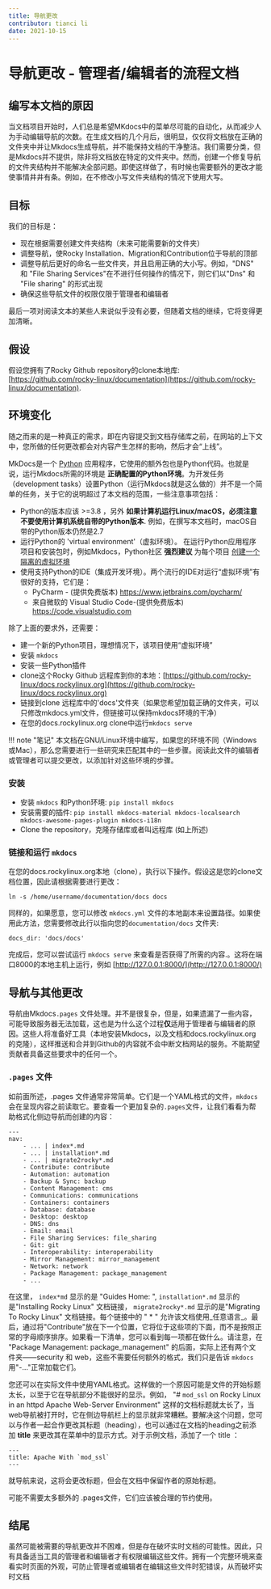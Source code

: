 ```yaml
---
title: 导航更改
contributor: tianci li
date: 2021-10-15
---
```


# 导航更改 - 管理者/编辑者的流程文档

## 编写本文档的原因

当文档项目开始时，人们总是希望MKdocs中的菜单尽可能的自动化，从而减少人为手动编辑导航的次数。在生成文档的几个月后，很明显，仅仅将文档放在正确的文件夹中并让Mkdocs生成导航，并不能保持文档的干净整洁。我们需要分类，但是Mkdocs并不提供，除非将文档放在特定的文件夹中。然而，创建一个修复导航的文件夹结构并不能解决全部问题。即使这样做了，有时候也需要额外的更改才能使事情井井有条。例如，在不修改小写文件夹结构的情况下使用大写。

## 目标

我们的目标是：

* 现在根据需要创建文件夹结构（未来可能需要新的文件夹）
* 调整导航，使Rocky Installation、Migration和Contribution位于导航的顶部
* 调整导航后更好的命名一些文件夹，并且启用正确的大小写。例如，"DNS" 和 "File Sharing Services"在不进行任何操作的情况下，则它们以"Dns" 和 "File sharing" 的形式出现
* 确保这些导航文件的权限仅限于管理者和编辑者

最后一项对阅读文本的某些人来说似乎没有必要，但随着文档的继续，它将变得更加清晰。

## 假设

假设您拥有了Rocky Github repository的clone本地库: [https://github.com/rocky-linux/documentation](https://github.com/rocky-linux/documentation).

## 环境变化

随之而来的是一种真正的需求，即在内容提交到文档存储库之前，在网站的上下文中，您所做的任何更改都会对内容产生怎样的影响，然后才会“上线”。

MkDocs是一个 [Python](https://www.python.org) 应用程序，它使用的额外包也是Python代码。也就是说，运行Mkdocs所需的环境是 **正确配置的Python环境**。为开发任务（development tasks）设置Python（运行Mkdocs就是这么做的）并不是一个简单的任务，关于它的说明超过了本文档的范围，一些注意事项包括：

* Python的版本应该 >=3.8 ，另外 **如果计算机运行Linux/macOS，必须注意不要使用计算机系统自带的Python版本**. 例如，在撰写本文档时，macOS自带的Python版本仍然是2.7
* 运行Python的 'virtual environment'（虚拟环境）。 在运行Python应用程序项目和安装包时，例如Mkdocs，Python社区 **强烈建议** 为每个项目 [创建一个隔离的虚拟环境](https://realpython.com/python-virtual-environments-a-primer/) 
* 使用支持Python的IDE（集成开发环境）。两个流行的IDE对运行“虚拟环境”有很好的支持，它们是：
  * PyCharm - (提供免费版本)  https://www.jetbrains.com/pycharm/
  * 来自微软的 Visual Studio Code-(提供免费版本) https://code.visualstudio.com

除了上面的要求外，还需要：

* 建一个新的Python项目，理想情况下，该项目使用“虚拟环境”
* 安装 `mkdocs`
* 安装一些Python插件
* clone这个Rocky Github 远程库到你的本地：[https://github.com/rocky-linux/docs.rockylinux.org](https://github.com/rocky-linux/docs.rockylinux.org)
* 链接到clone 远程库中的'docs'文件夹（如果您希望加载正确的文件夹，可以只修改mkdocs.yml文件，但链接可以保持mkdocs环境的干净）
* 在您的docs.rockylinux.org clone中运行`mkdocs serve` 

!!! note "笔记"
    本文档在GNU/Linux环境中编写，如果您的环境不同（Windows或Mac），那么您需要进行一些研究来匹配其中的一些步骤。阅读此文件的编辑者或管理者可以提交更改，以添加针对这些环境的步骤。

### 安装

* 安装 `mkdocs` 和Python环境: `pip install mkdocs`
* 安装需要的插件:  `pip install mkdocs-material mkdocs-localsearch mkdocs-awesome-pages-plugin mkdocs-i18n`
* Clone the repository，克隆存储库或者叫远程库 (如上所述)

### 链接和运行 `mkdocs`

在您的docs.rockylinux.org本地（clone），执行以下操作。假设这是您的clone文档位置，因此请根据需要进行更改：

`ln -s /home/username/documentation/docs docs`

同样的，如果愿意，您可以修改 `mkdocs.yml` 文件的本地副本来设置路径。如果使用此方法，您需要修改此行以指向您的`documentation/docs` 文件夹:

```
docs_dir: 'docs/docs'
```

完成后，您可以尝试运行 `mkdocs serve` 来查看是否获得了所需的内容.。这将在端口8000的本地主机上运行，例如 [http://127.0.0.1:8000/](http://127.0.0.1:8000/)

## 导航与其他更改

导航由Mkdocs`.pages` 文件处理。并不是很复杂，但是，如果遗漏了一些内容，可能导致服务器无法加载，这也是为什么这个过程**仅**适用于管理者与编辑者的原因。这些人将准备好工具（本地安装Mkdocs，以及文档和docs.rockylinux.org的克隆），这样推送和合并到Github的内容就不会中断文档网站的服务。不能期望贡献者具备这些要求中的任何一个。

### `.pages` 文件

如前面所述，.pages 文件通常非常简单。它们是一个YAML格式的文件，`mkdocs`会在呈现内容之前读取它。要查看一个更加复杂的`.pages`文件，让我们看看为帮助格式化侧边导航而创建的内容：

```
---
nav:
    - ... | index*.md
    - ... | installation*.md
    - ... | migrate2rocky*.md
    - Contribute: contribute
    - Automation: automation
    - Backup & Sync: backup
    - Content Management: cms
    - Communications: communications
    - Containers: containers
    - Database: database
    - Desktop: desktop
    - DNS: dns
    - Email: email
    - File Sharing Services: file_sharing
    - Git: git
    - Interoperability: interoperability
    - Mirror Management: mirror_management
    - Network: network
    - Package Management: package_management
    - ...

```

在这里， `index*md` 显示的是 "Guides Home: ", `installation*.md` 显示的是"Installing Rocky Linux" 文档链接， `migrate2rocky*.md` 显示的是"Migrating To Rocky Linux" 文档链接。每个链接中的 " * " 允许该文档使用_任意语言_。最后，通过将"Contribute"放在下一个位置，它将位于这些项的下面，而不是按照正常的字母顺序排序。如果看一下清单，您可以看到每一项都在做什么。请注意，在 "Package Management: package_management" 的后面，实际上还有两个文件夹——security 和 web，这些不需要任何额外的格式，我们只是告诉 `mkdocs`用"-..."正常加载它们。

您还可以在实际文件中使用YAML格式。这样做的一个原因可能是文件的开始标题太长，以至于它在导航部分不能很好的显示。例如， "# `mod_ssl` on Rocky Linux in an httpd Apache Web-Server Environment" 这样的文档标题就太长了，当web导航被打开时，它在侧边导航栏上的显示就非常糟糕。要解决这个问题，您可以与作者一起合作更改其标题（heading），也可以通过在文档的heading之前添加 **title** 来更改其在菜单中的显示方式。对于示例文档，添加了一个 title ：

```
---
title: Apache With `mod_ssl`
---
```

就导航来说，这将会更改标题，但会在文档中保留作者的原始标题。

可能不需要太多额外的 .pages文件，它们应该被合理的节约使用。

## 结尾

虽然可能被需要的导航更改并不困难，但是存在破坏实时文档的可能性。因此，只有具备适当工具的管理者和编辑者才有权限编辑这些文件。拥有一个完整环境来查看实时页面的外观，可防止管理者或编辑者在编辑这些文件时犯错误，从而破坏实时文档

